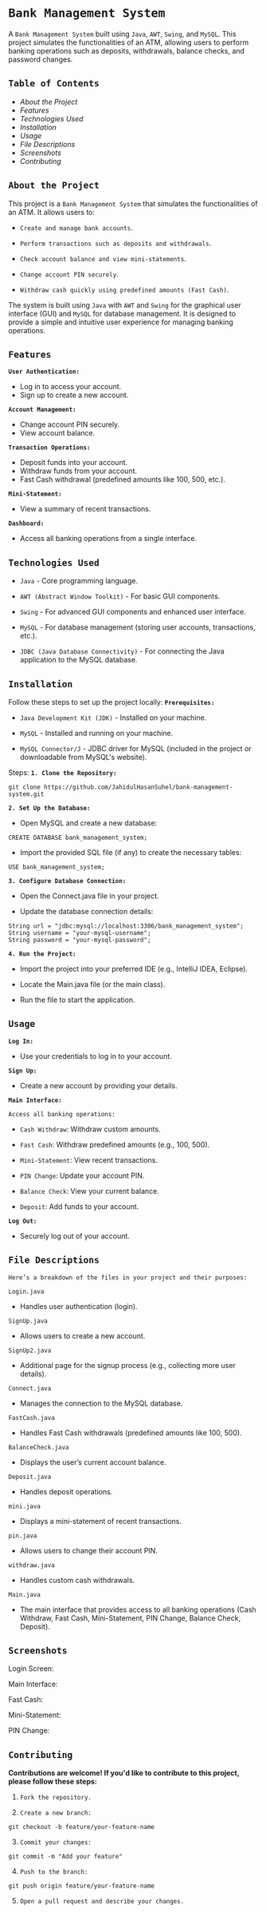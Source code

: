 # `Bank Management System`

A `Bank Management System` built using `Java`, `AWT`, `Swing`, and `MySQL`. This project simulates the functionalities of an ATM, allowing users to perform banking operations such as deposits, withdrawals, balance checks, and password changes.

## `Table of Contents`
- *About the Project*
- *Features*
- *Technologies Used*
- *Installation*
- *Usage*
- *File Descriptions*
- *Screenshots*
- *Contributing*

## `About the Project`
This project is a `Bank Management System` that simulates the functionalities of an ATM. It allows users to:

- `Create and manage bank accounts`.

- `Perform transactions such as deposits and withdrawals`.

- `Check account balance and view mini-statements`.

- `Change account PIN securely`.

- `Withdraw cash quickly using predefined amounts (Fast Cash)`.

The system is built using `Java` with `AWT` and `Swing` for the graphical user interface (GUI) and `MySQL` for database management. It is designed to provide a simple and intuitive user experience for managing banking operations.

## `Features`
**`User Authentication:`**
- Log in to access your account.
- Sign up to create a new account.

**`Account Management:`**
- Change account PIN securely.
- View account balance.

**`Transaction Operations:`**
- Deposit funds into your account.
- Withdraw funds from your account.
- Fast Cash withdrawal (predefined amounts like 100, 500, etc.).

**`Mini-Statement:`**
- View a summary of recent transactions.

**`Dashboard:`**
- Access all banking operations from a single interface.

## `Technologies Used`
- `Java` - Core programming language.

- `AWT (Abstract Window Toolkit)` - For basic GUI components.

- `Swing` - For advanced GUI components and enhanced user interface.

- `MySQL` - For database management (storing user accounts, transactions, etc.).

- `JDBC (Java Database Connectivity)` - For connecting the Java application to the MySQL database.

## `Installation`
Follow these steps to set up the project locally:
**`Prerequisites:`**
- `Java Development Kit (JDK)` - Installed on your machine.

- `MySQL` - Installed and running on your machine.

- `MySQL Connector/J` - JDBC driver for MySQL (included in the project or downloadable from MySQL's website).

Steps:
**`1. Clone the Repository:`**
```
git clone https://github.com/JahidulHasanSuhel/bank-management-system.git
```
**`2. Set Up the Database:`**
- Open MySQL and create a new database:
```
CREATE DATABASE bank_management_system;
```
- Import the provided SQL file (if any) to create the necessary tables:
```
USE bank_management_system;
```
**`3. Configure Database Connection:`**

- Open the Connect.java file in your project.

- Update the database connection details:
```
String url = "jdbc:mysql://localhost:3306/bank_management_system";
String username = "your-mysql-username";
String password = "your-mysql-password";
```
**`4. Run the Project:`**
- Import the project into your preferred IDE (e.g., IntelliJ IDEA, Eclipse).

- Locate the Main.java file (or the main class).

- Run the file to start the application.

## `Usage`
**`Log In:`**

- Use your credentials to log in to your account.

**`Sign Up:`**

- Create a new account by providing your details.

**`Main Interface:`**

`Access all banking operations:`

- `Cash Withdraw`: Withdraw custom amounts.

- `Fast Cash`: Withdraw predefined amounts (e.g., 100, 500).

- `Mini-Statement`: View recent transactions.

- `PIN Change`: Update your account PIN.

- `Balance Check`: View your current balance.

- `Deposit`: Add funds to your account.

**`Log Out:`**
- Securely log out of your account.

## `File Descriptions`

`Here’s a breakdown of the files in your project and their purposes:`

`Login.java`

- Handles user authentication (login).

`SignUp.java`

- Allows users to create a new account.

`SignUp2.java`

- Additional page for the signup process (e.g., collecting more user details).

`Connect.java`

- Manages the connection to the MySQL database.

`FastCash.java`

- Handles Fast Cash withdrawals (predefined amounts like 100, 500).

`BalanceCheck.java`

- Displays the user’s current account balance.

`Deposit.java`

- Handles deposit operations.

`mini.java`

- Displays a mini-statement of recent transactions.

`pin.java`

- Allows users to change their account PIN.

`withdraw.java`

- Handles custom cash withdrawals.

`Main.java`

- The main interface that provides access to all banking operations (Cash Withdraw, Fast Cash, Mini-Statement, PIN Change, Balance Check, Deposit).

## `Screenshots` 

Login Screen:


Main Interface:


Fast Cash:


Mini-Statement:


PIN Change:


## `Contributing`
**Contributions are welcome! If you'd like to contribute to this project, please follow these steps:**
1. `Fork the repository.`

2. `Create a new branch:`
```
git checkout -b feature/your-feature-name
```
3. `Commit your changes:`
```
git commit -m "Add your feature"
```
4. `Push to the branch:`
```
git push origin feature/your-feature-name
```
5. `Open a pull request and describe your changes.`
